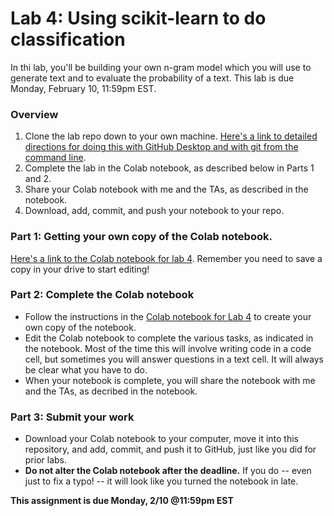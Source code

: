 # Lab 4: Using scikit-learn to do classification
In thi lab, you'll be building your own n-gram model which you will use to generate text and to evaluate the probability of a text. This lab is due Monday, February 10, 11:59pm EST.

### Overview 
1. Clone the lab repo down to your own machine. [Here's a link to detailed directions for doing this with GitHub Desktop and with git from the command line](https://github.com/CSCI-3349-S25/git-instructions). 
2. Complete the lab in the Colab notebook, as described below in Parts 1 and 2. 
3. Share your Colab notebook with me and the TAs, as described in the notebook.
4. Download, add, commit, and push your notebook to your repo. 


### Part 1: Getting your own copy of the Colab notebook.

[Here's a link to the Colab notebook for lab 4](https://colab.research.google.com/drive/172e5B0S_cE1ow0EoRdEhRQ2zWYOexRJz?usp=sharing). Remember you need to save a copy in your drive to start editing!


### Part 2: Complete the Colab notebook
* Follow the instructions in the [Colab notebook for Lab 4](https://colab.research.google.com/drive/172e5B0S_cE1ow0EoRdEhRQ2zWYOexRJz?usp=sharing) to create your own copy of the notebook.
* Edit the Colab notebook to complete the various tasks, as indicated in the notebook. Most of the time this will involve writing code in a code cell, but sometimes you will answer questions in a text cell. It will always be clear what you have to do.
* When your notebook is complete, you will share the notebook with me and the TAs, as decribed in the notebook.

### Part 3: Submit your work

* Download your Colab notebook to your computer, move it into this repository, and add, commit, and push it to GitHub, just like you did for prior labs.
* **Do not alter the Colab notebook after the deadline.** If you do -- even just to fix a typo! -- it will look like you turned the notebook in late.


**This assignment is due Monday, 2/10 @11:59pm EST**

